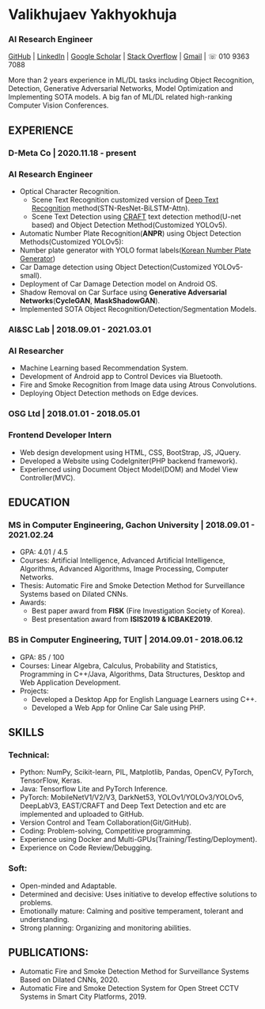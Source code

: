 # Valikhujaev Yakhyokhuja


### AI Research Engineer

[GitHub](https://github.com/yakhyo) | [LinkedIn](https://www.linkedin.com/in/y-valikhujaev/) | [Google Scholar](https://scholar.google.com/citations?user=I66QbJIAAAAJ&hl=en) | [Stack Overflow](https://stackoverflow.com/users/14815986/yakhyo) | [Gmail](mailto:yakhyo9696@gmail.com) | ☏ 010 9363 7088

More than 2 years experience in ML/DL tasks including Object Recognition, Detection, Generative Adversarial Networks, Model Optimization and Implementing SOTA models. A big fan of ML/DL related high-ranking Computer Vision Conferences.

## EXPERIENCE

### D-Meta Co | 2020.11.18 - present

### AI Research Engineer

 - Optical Character Recognition.
   - Scene Text Recognition customized version of [Deep Text Recognition](https://github.com/yakhyo/ClovaAI-Deep-Text-Recognition) method(STN-ResNet-BiLSTM-Attn).
   - Scene Text Detection using [CRAFT](https://github.com/yakhyo/ClovaAI-CRAFT) text detection method(U-net based) and Object Detection Method(Customized YOLOv5).
 - Automatic Number Plate Recognition(**ANPR**) using Object Detection Methods(Customized YOLOv5):
 - Number plate generator with YOLO format labels([Korean Number Plate Generator](https://github.com/yakhyo/Korean-License-Plate-Generator))
 - Car Damage detection using Object Detection(Customized YOLOv5-small).
 - Deployment of Car Damage Detection model on Android OS.
 - Shadow Removal on Car Surface using **Generative Adversarial Networks**(**CycleGAN**, **MaskShadowGAN**).
 - Implemented SOTA Object Recognition/Detection/Segmentation Models.

### AI&SC Lab | 2018.09.01 - 2021.03.01

### AI Researcher

 - Machine Learning based Recommendation System.
 - Development of Android app to Control Devices via Bluetooth.
 - Fire and Smoke Recognition from Image data using Atrous Convolutions.
 - Deploying Object Detection methods on Edge devices.

### OSG Ltd | 2018.01.01 - 2018.05.01

### Frontend Developer Intern

 - Web design development using HTML, CSS, BootStrap, JS, JQuery.
 - Developed a Website using CodeIgniter(PHP backend framework).
 - Experienced  using Document Object Model(DOM) and Model View Controller(MVC).

## EDUCATION

### MS in Computer Engineering, Gachon University | 2018.09.01 - 2021.02.24

 - GPA: 4.01 / 4.5
 - Courses: Artificial Intelligence, Advanced Artificial Intelligence, Algorithms, Advanced Algorithms, Image Processing, Computer Networks.
 - Thesis: Automatic Fire and Smoke Detection Method for Surveillance Systems based on Dilated CNNs.
 - Awards:
   - Best paper award from **FISK** (Fire Investigation Society of Korea).
   - Best presentation award from **ISIS2019 & ICBAKE2019**.

### BS in Computer Engineering, TUIT | 2014.09.01 - 2018.06.12

 - GPA: 85 / 100
 - Courses: Linear Algebra, Calculus, Probability and Statistics, Programming in C++/Java, Algorithms, Data Structures, Desktop and Web Application Development.
 - Projects: 
   - Developed a Desktop App for English Language Learners  using C++.
   - Developed a Web App for Online Car Sale using PHP.

## SKILLS

### Technical:

 - Python: NumPy, Scikit-learn, PIL, Matplotlib, Pandas, OpenCV, PyTorch, TensorFlow, Keras.
 - Java: Tensorflow Lite and PyTorch Inference.
 - PyTorch: MobileNetV1/V2/V3, DarkNet53, YOLOv1/YOLOv3/YOLOv5, DeepLabV3, EAST/CRAFT and Deep Text Detection and etc are implemented and uploaded to GitHub.
 - Version Control and Team Collaboration(Git/GitHub).
 - Coding: Problem-solving, Competitive programming.
 - Experience using Docker and Multi-GPUs(Training/Testing/Deployment).
 - Experience on Code Review/Debugging.

### Soft:

 - Open-minded and Adaptable.
 - Determined and decisive: Uses initiative to develop effective solutions to problems.
 - Emotionally mature: Calming and positive temperament, tolerant and understanding.
 - Strong planning: Organizing and monitoring abilities.

## PUBLICATIONS:

 - Automatic Fire and Smoke Detection Method for Surveillance Systems Based on Dilated CNNs, 2020.
 - Automatic Fire and Smoke Detection System for Open Street CCTV Systems in Smart City Platforms, 2019.
